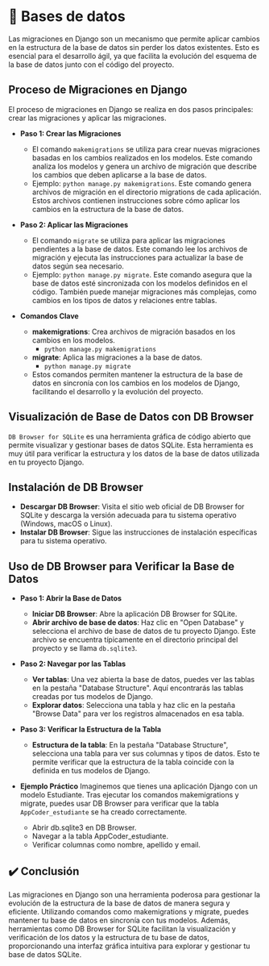 # 🎯 Bases de datos
Las migraciones en Django son un mecanismo que permite aplicar cambios en la estructura de la base de datos sin perder los datos existentes. Esto es esencial para el desarrollo ágil, ya que facilita la evolución del esquema de la base de datos junto con el código del proyecto.

## Proceso de Migraciones en Django
El proceso de migraciones en Django se realiza en dos pasos principales: crear las migraciones y aplicar las migraciones.

- **Paso 1: Crear las Migraciones**
    - El comando `makemigrations` se utiliza para crear nuevas migraciones basadas en los cambios realizados en los modelos. Este comando analiza los modelos y genera un archivo de migración que describe los cambios que deben aplicarse a la base de datos.
    - Ejemplo: `python manage.py makemigrations`. Este comando genera archivos de migración en el directorio migrations de cada aplicación. Estos archivos contienen instrucciones sobre cómo aplicar los cambios en la estructura de la base de datos.

- **Paso 2: Aplicar las Migraciones**
    - El comando `migrate` se utiliza para aplicar las migraciones pendientes a la base de datos. Este comando lee los archivos de migración y ejecuta las instrucciones para actualizar la base de datos según sea necesario.
    - Ejemplo: `python manage.py migrate`. Este comando asegura que la base de datos esté sincronizada con los modelos definidos en el código. También puede manejar migraciones más complejas, como cambios en los tipos de datos y relaciones entre tablas.

- **Comandos Clave**
    - **makemigrations**: Crea archivos de migración basados en los cambios en los modelos.
        - `python manage.py makemigrations`
    - **migrate**: Aplica las migraciones a la base de datos.
        - `python manage.py migrate`
    - Estos comandos permiten mantener la estructura de la base de datos en sincronía con los cambios en los modelos de Django, facilitando el desarrollo y la evolución del proyecto.

## Visualización de Base de Datos con DB Browser
`DB Browser for SQLite` es una herramienta gráfica de código abierto que permite visualizar y gestionar bases de datos SQLite. Esta herramienta es muy útil para verificar la estructura y los datos de la base de datos utilizada en tu proyecto Django.

## Instalación de DB Browser
- **Descargar DB Browser**: Visita el sitio web oficial de DB Browser for SQLite y descarga la versión adecuada para tu sistema operativo (Windows, macOS o Linux).
- **Instalar DB Browser**: Sigue las instrucciones de instalación específicas para tu sistema operativo.

## Uso de DB Browser para Verificar la Base de Datos
- **Paso 1: Abrir la Base de Datos**
    - **Iniciar DB Browser**: Abre la aplicación DB Browser for SQLite.
    - **Abrir archivo de base de datos**: Haz clic en "Open Database" y selecciona el archivo de base de datos de tu proyecto Django. Este archivo se encuentra típicamente en el directorio principal del proyecto y se llama `db.sqlite3`.
- **Paso 2: Navegar por las Tablas**
    - **Ver tablas**: Una vez abierta la base de datos, puedes ver las tablas en la pestaña "Database Structure". Aquí encontrarás las tablas creadas por tus modelos de Django.
    - **Explorar datos**: Selecciona una tabla y haz clic en la pestaña "Browse Data" para ver los registros almacenados en esa tabla.
- **Paso 3: Verificar la Estructura de la Tabla**
    - **Estructura de la tabla**: En la pestaña "Database Structure", selecciona una tabla para ver sus columnas y tipos de datos. Esto te permite verificar que la estructura de la tabla coincide con la definida en tus modelos de Django.

- **Ejemplo Práctico**
Imaginemos que tienes una aplicación Django con un modelo Estudiante. Tras ejecutar los comandos makemigrations y migrate, puedes usar DB Browser para verificar que la tabla `AppCoder_estudiante` se ha creado correctamente.
    - Abrir db.sqlite3 en DB Browser.
    - Navegar a la tabla AppCoder_estudiante.
    - Verificar columnas como nombre, apellido y email.


## ✔️ Conclusión
Las migraciones en Django son una herramienta poderosa para gestionar la evolución de la estructura de la base de datos de manera segura y eficiente. Utilizando comandos como makemigrations y migrate, puedes mantener tu base de datos en sincronía con tus modelos. Además, herramientas como DB Browser for SQLite facilitan la visualización y verificación de los datos y la estructura de tu base de datos, proporcionando una interfaz gráfica intuitiva para explorar y gestionar tu base de datos SQLite.
